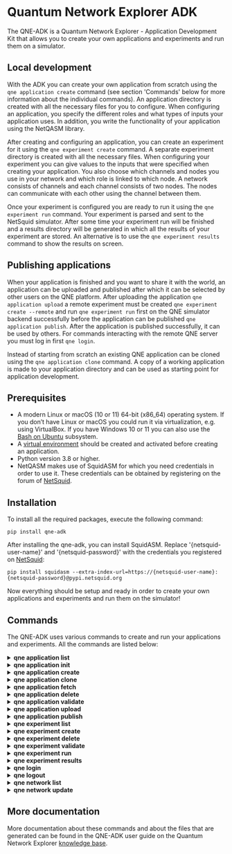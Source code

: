 # Quantum Network Explorer ADK

The QNE-ADK is a Quantum Network Explorer - Application Development Kit that allows you to create your own applications
and experiments and run them on a simulator.

## Local development

With the ADK you can create your own application from scratch using the ``qne application create`` command
(see section 'Commands' below for more information about the individual commands). An application directory is created
with all the necessary files for you to configure.
When configuring an application, you specify the different roles and what types of inputs your
application uses. In addition, you write the functionality of your application using the NetQASM library.

After creating and configuring an application, you can create an experiment for it using the ``qne experiment create``
command. A separate experiment directory is created with all the necessary files. When configuring your experiment
you can give values to the inputs that were specified when creating your application. You also choose which channels
and nodes you use in your network and which role is linked to which node. A network consists of channels and each
channel consists of two nodes. The nodes can communicate with each other using the channel between them.

Once your experiment is configured you are ready to run it using the ``qne experiment run`` command. Your experiment
is parsed and sent to the NetSquid simulator. After some time your experiment run will be finished and a results
directory will be generated in which all the results of your experiment are stored. An alternative is to use the
``qne experiment results`` command to show the results on screen.

## Publishing applications

When your application is finished and you want to share it with the world, an application can be uploaded and
published after which it can be selected by other users on the QNE platform. After uploading the application
``qne application upload`` a remote experiment must be created ``qne experiment create --remote`` and run
``qne experiment run`` first on the QNE simulator backend successfully before the application can be
published ``qne application publish``. After the application is published successfully, it can be used by others.
For commands interacting with the remote QNE server you must log in first ``qne login``.

Instead of starting from scratch an existing QNE application can be cloned using the ``qne application clone`` command.
A copy of a working application is made to your application directory and can be used as starting point
for application development.

## Prerequisites
- A modern Linux or macOS (10 or 11) 64-bit (x86_64) operating system. If you don’t have Linux or macOS you could run
  it via virtualization, e.g. using VirtualBox. If you have Windows 10 or 11 you can also use the [Bash on Ubuntu](https://docs.microsoft.com/en-us/windows/wsl/)
  subsystem.
- A [virtual environment](https://docs.python.org/3/library/venv.html) should be created and activated before creating an application.
- Python version 3.8 or higher.
- NetQASM makes use of SquidASM for which you need credentials in order to use it. These credentials can be obtained by
  registering on the forum of [NetSquid](https://forum.netsquid.org/).

## Installation
To install all the required packages, execute the following command:

```
pip install qne-adk
```

After installing the qne-adk, you can install SquidASM. Replace '{netsquid-user-name}' and '{netsquid-password}' with
the credentials you registered on [NetSquid](https://forum.netsquid.org/):

```
pip install squidasm --extra-index-url=https://{netsquid-user-name}:{netsquid-password}@pypi.netsquid.org
```

Now everything should be setup and ready in order to create your own applications and experiments and run them on the
simulator!

## Commands
The QNE-ADK uses various commands to create and run your applications and experiments. All the commands are listed
below:

<!--- QNE APPLICATION LIST --->
<details closed>
<summary><b>qne application list</b></summary>
Show a list of all applications and relevant information for each of them.
For listing remote applications, the user must be logged in.
<br></br>

```
qne application list [OPTIONS]

Options:
  --remote  List remote applications  [default: False]
  --local   List local applications  [default: False].
  --help    Show this message and exit.

Example:
  qne application list --remote
```
</details>

<!--- QNE APPLICATION INIT --->
<details closed>
<summary><b>qne application init</b></summary>
Initialize an existing application in the current path which is not already registered to QNE-ADK.
This is needed for applications not created with QNE-ADK, for example when the files come from a
repository or are directly copied to the file system.
Two subdirectories <b>src</b> and <b>config</b> will be created when not already there.
When application files are in the root directory, but belong to one of the subdirectories, they are moved.
<br></br>

```
qne application init [OPTIONS] APPLICATION_NAME

  ./application_name is taken as application directory

Arguments:
  APPLICATION_NAME  Name of the application  [required]

Options:
  --help    Show this message and exit.

Example:
  qne application init application_name
```
</details>

<!--- QNE APPLICATION CREATE --->
<details closed>
<summary><b>qne application create</b></summary>
Create a new application in your current directory containing all the files that are needed to write your application.
The application directory name will be based on the value given to <b>application_name</b>.
Two subdirectories <b>src</b> and <b>config</b> will be created, along with the default files.
<br></br>

```
qne application create [OPTIONS] APPLICATION_NAME ROLES...

Arguments:
  APPLICATION_NAME  Name of the application  [required]
  ROLES...          Names of the roles to be created  [required]

Options:
  --help  Show this message and exit.

Example:
  qne application create my_application Alice Bob
```
</details>

<!--- QNE APPLICATION CLONE --->
<details closed>
<summary><b>qne application clone</b></summary>
Clone an existing remote or local application and use it as a starting point for new application development.
Cloning an application will copy the application files to the current directory.
The public available (or latest) version of the application is copied.
When a new application name is not given as an argument (remote only) the application will have the same name as
the cloned application. An application with the new application name may not already exist locally.
A local application must be valid before it can be cloned. For cloning a remote application the user must be logged in.
<br></br>

```
qne application clone [OPTIONS] APPLICATION_NAME [NEW_APPLICATION_NAME]

Arguments:
  APPLICATION_NAME        Name of the application to clone  [required]
  [NEW_APPLICATION_NAME]  New name for the cloned application

Options:
  --remote  Clone remote application  [default: False]
  --help    Show this message and exit.

Example:
  qne application clone existing_application new_application
```
</details>

<!--- QNE APPLICATION FETCH --->
<details closed>
<summary><b>qne application fetch</b></summary>
Fetching an existing remote application will copy the application files to the current directory.
The highest version of the application files are copied which may not be the current public version but a draft version.
Fetching applications is limited to the applications for which the user is the author.
For fetching a remote application the user must be logged in.
<br></br>

```
qne application fetch [OPTIONS] APPLICATION_NAME

Arguments:
  APPLICATION_NAME        Name of the application to fetch  [required]

Options:
  --help    Show this message and exit.

Example:
  qne application fetch existing_application
```
</details>

<!--- QNE APPLICATION DELETE --->
<details closed>
<summary><b>qne application delete</b></summary>
Delete the files of an application. Will try to delete the application directory
structure but keeps the files that are not part of the application.
For deleting remote parts of the application, the user must be logged in.
<br></br>

```
qne application delete [OPTIONS] [APPLICATION_NAME]

  When application_name is given ./application_name is taken as application
  directory, when this directory does not contain an application the
  application directory is fetched from the application configuration. When
  application_name is not given, the current directory is taken as
  application directory.

Arguments:
  [APPLICATION_NAME]  Name of the application

Options:
  --help  Show this message and exit.

Example:
  qne application delete application_name
```
</details>

<!--- QNE APPLICATION VALIDATE --->
<details closed>
<summary><b>qne application validate</b></summary>
Validate the application created locally.
<br></br>

```
qne application validate [OPTIONS] [APPLICATION_NAME]

  When application_name is given ./application_name is taken as application
  directory, when this directory does not contain an application the
  application directory is fetched from the application configuration. When
  application_name is not given, the current directory is taken as
  application directory.

Arguments:
  [APPLICATION_NAME]  Name of the application

Options:
  --help  Show this message and exit.

Example:
  qne application validate application_name
```
</details>

<!--- QNE APPLICATION UPLOAD --->
<details closed>
<summary><b>qne application upload</b></summary>
Create or update a remote application.
For creating or updating remote applications, the user must be logged in.
<br></br>

```
qne application upload [OPTIONS] [APPLICATION_NAME]

  When application_name is given ./application_name is taken as application
  directory, when this directory does not contain an application the
  application directory is fetched from the application configuration. When
  application_name is not given, the current directory is taken as
  application directory.

Arguments:
  [APPLICATION_NAME]  Name of the application

Options:
  --help  Show this message and exit.

Example:
  qne application upload application_name
```
</details>

<!--- QNE APPLICATION PUBLISH --->
<details closed>
<summary><b>qne application publish</b></summary>
Request the application to be published online.
For publishing a new version of a remote application, the author of the application
must have run at least one successful experiment on the remote backend for the new
version of the application.
For publishing a new version of remote applications, the user must be logged in.
<br></br>

```
qne application publish [OPTIONS] [APPLICATION_NAME]

  When application_name is given ./application_name is taken as application
  directory, when this directory does not contain an application the
  application directory is fetched from the application configuration. When
  application_name is not given, the current directory is taken as
  application directory.

Arguments:
  [APPLICATION_NAME]  Name of the application

Options:
  --help  Show this message and exit.

Example:
  qne application publish application_name
```
</details>

<!--- QNE EXPERIMENT LIST --->
<details closed>
<summary><b>qne experiment list</b></summary>
List remote experiments.
For listing remote experiments, the user must be logged in.
<br></br>

```
qne experiment list [OPTIONS]

Options:
  --help   Show this message and exit.

Example:
  qne experiment list
```
</details>

<!--- QNE EXPERIMENT CREATE --->
<details closed>
<summary><b>qne experiment create</b></summary>
Create a new experiment, based on an application name and a chosen network.
When the experiment is created for a remote application the user must be logged in.
<br></br>

```
qne experiment create [OPTIONS] EXPERIMENT_NAME APPLICATION_NAME NETWORK_NAME

Arguments:
  EXPERIMENT_NAME   Name of the experiment.  [required]
  APPLICATION_NAME  Name of the application.  [required]
  NETWORK_NAME      Name of the network to be used. [required]

Options:
  --remote  Use remote application configuration [default: False]
  --help    Show this message and exit.

Example:
  qne experiment create experiment_name application_name europe
```
</details>

<!--- QNE EXPERIMENT DELETE --->
<details closed>
<summary><b>qne experiment delete</b></summary>
Delete experiment files.
<br></br>

```
qne experiment delete [OPTIONS] [EXPERIMENT_NAME]

  Local: When deleting an experiment locally, argument EXPERIMENT_NAME_OR_ID
  is the local experiment name, which is the subdirectory containing the
  experiment files. When the argument is empty the current directory is
  taken as experiment directory. The local experiment files are deleted,
  when the experiment was created with '--remote' and the experiment was run
  remotely, the remote experiment is also deleted.

  Remote: the argument EXPERIMENT_NAME_OR_ID is the remote experiment id to
  delete. No local files are deleted.

Arguments:
  [EXPERIMENT_NAME_OR_ID]  Name of the experiment or remote id

Options:
  --remote  Delete a remote experiment  [default: False]
  --help    Show this message and exit.

Example:
  qne experiment delete experiment_name
```
</details>

<!--- QNE EXPERIMENT VALIDATE --->
<details closed>
<summary><b>qne experiment validate</b></summary>
Validate the local experiment.
<br></br>

```
qne experiment validate [OPTIONS] [EXPERIMENT_NAME]

  When experiment_name is given ./experiment_name is taken as experiment directory.
  When experiment_name is not given, the current directory is taken as experiment
  directory.

Arguments:
  [EXPERIMENT_NAME]  Name of the experiment

Options:
  --help  Show this message and exit.

Example:
  qne experiment validate experiment_name
```
</details>

<!--- QNE EXPERIMENT RUN --->
<details closed>
<summary><b>qne experiment run</b></summary>
This command will parse all experiment files and run them on the NetSquid simulator.
<br></br>

```
qne experiment run [OPTIONS] [EXPERIMENT_NAME]

  When experiment_name is given ./experiment_name is taken as experiment directory.
  When experiment_name is not given, the current directory is taken as experiment
  directory.
  Block (remote experiment runs only) waits for the experiment to finish before
  returning (and results are available). Local experiment runs are blocked by default.
  Timeout (optional) limits the wait (in seconds) for a blocked experiment to finish.
  In case of a local experiment, a timeout will cancel the experiment run. A remote
  experiment run is not canceled after a timeout and results can be fetched at a later
  moment.

Arguments:
  [EXPERIMENT_NAME]  Name of the experiment

Options:
  --block    Wait for the (remote) experiment to finish.  [default: False]
  --timeout  Limit the wait for a blocked experiment to finish (in seconds).
             [default: no timeout]
  --help     Show this message and exit.

Example:
  qne experiment run --block --timeout=30 experiment_name
```
</details>

<!--- QNE EXPERIMENT RESULTS --->
<details closed>
<summary><b>qne experiment results</b></summary>
Get results for an experiment that run successfully.
<br></br>

```
qne experiment results [OPTIONS] [EXPERIMENT_NAME]

  When experiment_name is given ./experiment_name is taken as experiment directory.
  When experiment_name is not given, the current directory is taken as experiment
  directory.

Arguments:
  [EXPERIMENT_NAME]  Name of the experiment

Options:
  --all   Get all results for this experiment.  [default: False]
  --show  Show the results on screen instead of saving to file.  [default:
          False]
  --help  Show this message and exit.

Example:
  qne experiment results experiment_name
```
</details>

<!--- QNE LOGIN --->
<details closed>
<summary><b>qne login</b></summary>
Log in to a Quantum Network Explorer.
<br></br>

```
qne login [OPTIONS] [HOST]

Arguments:
  [HOST]  Name of the host to log in to

Options:
  --email TEXT     Email of the remote user  [required]
  --password TEXT  Password of the remote user  [required]
  --help           Show this message and exit.

Example:
  qne login --email=myemail@email.com --password=my_password https://api.quantum-network.com
```
</details>

<!--- QNE LOGOUT --->
<details closed>
<summary><b>qne logout</b></summary>
Log out from Quantum Network Explorer.
<br></br>

```
qne logout [OPTIONS] [HOST]

Arguments:
  [HOST]  Name of the host to log out from

Options:
  --help           Show this message and exit.

Example:
  qne logout https://api.quantum-network.com
```
</details>

<!--- QNE NETWORK LIST--->
<details closed>
<summary><b>qne network list</b></summary>
List available networks. For listing remote networks, the user must be logged in.
<br></br>

```
qne network list [OPTIONS]

Options:
  --remote  List remote networks  [default: False]
  --local   List local networks  [default: True]
  --help    Show this message and exit.

Example:
  qne network list --remote
```
</details>

<!--- QNE NETWORK UPDATE--->
<details closed>
<summary><b>qne network update</b></summary>
Get remote networks and update local network files.
For updating local networks, the user must be logged in.
<br></br>

```
qne network update [OPTIONS]

Options:
  --overwrite  Overwrite local networks  [default: False]
  --help       Show this message and exit.


Example:
  qne network update --overwrite
```
</details>

## More documentation
More documentation about these commands and about the files that are generated can be found in the QNE-ADK user guide on the Quantum Network Explorer [knowledge base](https://www.quantum-network.com/knowledge-base/qne-quantum-application-development-kit-adk/).
